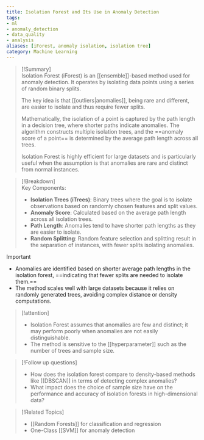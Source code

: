 ```yaml
---
title: Isolation Forest and Its Use in Anomaly Detection  
tags: 
- ml 
- anomaly_detection  
- data_quality  
- analysis  
aliases: [iForest, anomaly isolation, isolation tree]  
category: Machine Learning  
---
```

>[!Summary]  
> Isolation Forest (iForest) is an [[ensemble]]-based method used for anomaly detection. It operates by isolating data points using a series of random binary splits.
> 
>The key idea is that [[outliers|anomalies]], being rare and different, are easier to isolate and thus require fewer splits. 
>
>Mathematically, the isolation of a point is captured by the path length in a decision tree, where shorter paths indicate anomalies. The algorithm constructs multiple isolation trees, and the ==anomaly score of a point== is determined by the average path length across all trees. 
>
>Isolation Forest is highly efficient for large datasets and is particularly useful when the assumption is that anomalies are rare and distinct from normal instances.

>[!Breakdown]  
> Key Components:  
> - **Isolation Trees (iTrees)**: Binary trees where the goal is to isolate observations based on randomly chosen features and split values.  
> - **Anomaly Score**: Calculated based on the average path length across all isolation trees.  
> - **Path Length**: Anomalies tend to have shorter path lengths as they are easier to isolate.  
> - **Random Splitting**: Random feature selection and splitting result in the separation of instances, with fewer splits isolating anomalies.

>[!important]  
> - Anomalies are identified based on shorter average path lengths in the isolation forest, ==indicating that fewer splits are needed to isolate them.==  
> - The method scales well with large datasets because it relies on randomly generated trees, avoiding complex distance or density computations.

>[!attention]  
> - Isolation Forest assumes that anomalies are few and distinct; it may perform poorly when anomalies are not easily distinguishable.  
> - The method is sensitive to the [[hyperparameter]] such as the number of trees and sample size.

>[!Follow up questions]  
> - How does the isolation forest compare to density-based methods like [[DBSCAN]] in terms of detecting complex anomalies?  
> - What impact does the choice of sample size have on the performance and accuracy of isolation forests in high-dimensional data?

>[!Related Topics]  
> - [[Random Forests]] for classification and regression  
> - One-Class [[SVM]] for anomaly detection